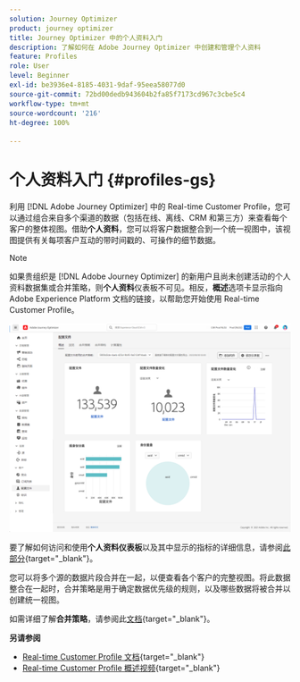 ```yaml
---
solution: Journey Optimizer
product: journey optimizer
title: Journey Optimizer 中的个人资料入门
description: 了解如何在 Adobe Journey Optimizer 中创建和管理个人资料
feature: Profiles
role: User
level: Beginner
exl-id: be3936e4-8185-4031-9daf-95eea58077d0
source-git-commit: 72bd00dedb943604b2fa85f7173cd967c3cbe5c4
workflow-type: tm+mt
source-wordcount: '216'
ht-degree: 100%

---
```


# 个人资料入门 {#profiles-gs}

利用 [!DNL Adobe Journey Optimizer] 中的 Real-time Customer Profile，您可以通过组合来自多个渠道的数据（包括在线、离线、CRM 和第三方）来查看每个客户的整体视图。借助&#x200B;**个人资料**，您可以将客户数据整合到一个统一视图中，该视图提供有关每项客户互动的带时间戳的、可操作的细节数据。

>[!NOTE]
>
>如果贵组织是 [!DNL Adobe Journey Optimizer] 的新用户且尚未创建活动的个人资料数据集或合并策略，则&#x200B;**个人资料**&#x200B;仪表板不可见。相反，**概述**&#x200B;选项卡显示指向 Adobe Experience Platform 文档的链接，以帮助您开始使用 Real-time Customer Profile。

![](assets/profiles-home.png)

要了解如何访问和使用&#x200B;**个人资料仪表板**&#x200B;以及其中显示的指标的详细信息，请参阅[此部分](https://experienceleague.adobe.com/docs/experience-platform/profile/ui/user-guide.html?lang=zh-Hans){target="_blank"}。

您可以将多个源的数据片段合并在一起，以便查看各个客户的完整视图。将此数据整合在一起时，合并策略是用于确定数据优先级的规则，以及哪些数据将被合并以创建统一视图。

如需详细了解&#x200B;**合并策略**，请参阅此[文档](https://experienceleague.adobe.com/docs/experience-platform/profile/merge-policies/ui-guide.html?lang=zh-Hans){target="_blank"}。

**另请参阅**

* [Real-time Customer Profile 文档](https://experienceleague.adobe.com/docs/experience-platform/query/home.html?lang=zh-Hans){target="_blank"}
* [Real-time Customer Profile 概述视频](https://experienceleague.adobe.com/docs/experience-platform/profile/home.html?lang=zh-Hans){target="_blank"}
